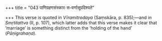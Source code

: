 +++
title = "043 पाणिग्रहणसंस्कारः स-वर्णासूपदिश्यते"

+++
This verse is quoted in *Vīramitrodaya* (Saṃskāra, p. 835);—and in
*Smṛtitattva* (II, p. 107), which latter adds that this verse makes it
clear that ‘marriage’ is something distinct from the ‘holding of the
hand’ (*Pāṇigrahaṇa*).


